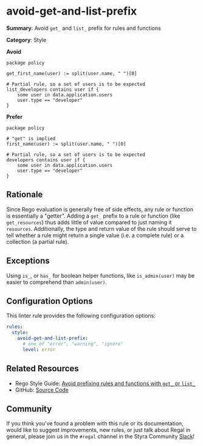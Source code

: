 # avoid-get-and-list-prefix

**Summary**: Avoid `get_` and `list_` prefix for rules and functions

**Category**: Style

**Avoid**
```rego
package policy

get_first_name(user) := split(user.name, " ")[0]

# Partial rule, so a set of users is to be expected
list_developers contains user if {
    some user in data.application.users
    user.type == "developer"
}
```

**Prefer**
```rego
package policy

# "get" is implied
first_name(user) := split(user.name, " ")[0]

# Partial rule, so a set of users is to be expected
developers contains user if {
    some user in data.application.users
    user.type == "developer"
}
```

## Rationale

Since Rego evaluation is generally free of side effects, any rule or function is essentially a "getter". Adding a
`get_` prefix to a rule or function (like `get_resources`) thus adds little of value compared to just naming it
`resources`. Additionally, the type and return value of the rule should serve to tell whether a rule might return a
single value (i.e. a complete rule) or a collection (a partial rule).

## Exceptions

Using `is_`, or `has_` for boolean helper functions, like `is_admin(user)` may be easier to comprehend than
`admin(user)`.

## Configuration Options

This linter rule provides the following configuration options:

```yaml
rules:
  style:
    avoid-get-and-list-prefix:
      # one of "error", "warning", "ignore"
      level: error
```

## Related Resources

- Rego Style Guide: [Avoid prefixing rules and functions with `get_` or `list_`](https://github.com/StyraInc/rego-style-guide#avoid-prefixing-rules-and-functions-with-get_-or-list_)
- GitHub: [Source Code](https://github.com/StyraInc/regal/blob/main/bundle/regal/rules/style/avoid-get-and-list-prefix/avoid_get_and_list_prefix.rego)

## Community

If you think you've found a problem with this rule or its documentation, would like to suggest improvements, new rules,
or just talk about Regal in general, please join us in the `#regal` channel in the Styra Community
[Slack](https://communityinviter.com/apps/styracommunity/signup)!
